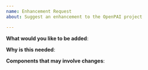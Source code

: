 ```yaml
---
name: Enhancement Request
about: Suggest an enhancement to the OpenPAI project

---
```

<!-- Please only use this template for submitting enhancement requests -->

**What would you like to be added**:

**Why is this needed**:

**Components that may involve changes**:
